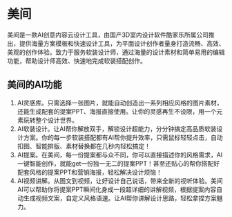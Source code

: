 # 美间

美间是一款AI创意内容云设计工具，由国产3D室内设计软件酷家乐所属公司推出，提供海量方案模板和快速设计工具，为平面设计创作者量身打造流畅、高效、美观的创作体验。致力于服务软装设计师，通过海量的设计素材和简单易用的编辑功能，帮助设计师高效、快速地完成软装搭配创作。
<h2>美间的AI功能</h2>
<ol>
 	<li>AI灵感库。只需选择一张图片，就能自动创造出一系列相应风格的图片素材，还能生成配套的提案PPT、海报直接使用。让你的灵感再生不设限，用一个元素玩转整个设计世界。</li>
 	<li>AI软装设计。让AI帮你解放双手，解锁设计超能力，分分钟搞定高品质软装设计方案。你的每一步软装搭配都有AI帮你提升效率，只需鼠标轻轻点击，自动扣图、智能排版、素材替换都在几秒内轻松搞定！</li>
 	<li>AI提案。在美间，每一份提案都与众不同，你可以直接描述你的风格需求，AI一键智能创作，就能get一份独一无二的提案PPT！甚至还贴心的帮你搭配好配套风格的提案PPT和营销海报，轻松解决设计烦恼！</li>
 	<li>AI视频讲解。从图文到视频，让好设计自己说话，带来全新的视听体验。美间AI可以帮助你将提案PPT瞬间化身成一段超详细的讲解视频，根据提案内容自动生成视频文案，自定义风格语速。让AI帮你讲解设计思路，轻松拿捏方案魅力。</li>
</ol>